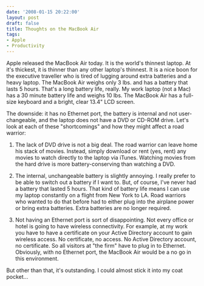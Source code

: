 ```yaml
---
date: '2008-01-15 20:22:00'
layout: post
draft: false
title: Thoughts on the MacBook Air
tags:
- Apple
- Productivity
---
```


Apple released the MacBook Air today. It is the world's thinnest laptop. At it's thickest, it is thinner than any other laptop's thinnest. It is a nice boon for the executive traveller who is tired of lugging around extra batteries and a heavy laptop. The MacBook Air weighs only 3 lbs. and has a battery that lasts 5 hours. That's a long battery life, really. My work laptop (not a Mac) has a 30 minute battery life and weighs 10 lbs. The MacBook Air has a full-size keyboard and a bright, clear 13.4" LCD screen.

The downside: it has no Ethernet port, the battery is internal and not user-changeable, and the laptop does not have a DVD or CD-ROM drive. Let's look at each of these "shortcomings" and how they might affect a road warrior:



	
  1. The lack of DVD drive is not a big deal. The road warrior can leave home his stack of movies. Instead, simply download or rent (yes, rent) any movies to watch directly to the laptop via iTunes. Watching movies from the hard drive is more battery-conserving than watching a DVD.

	
  2. The internal, unchangeable battery is slightly annoying. I really prefer to be able to switch out a battery if I want to. But, of course, I've never had a battery that lasted 5 hours. That kind of battery life means I can use my laptop constantly on a flight from New York to LA. Road warriors who wanted to do that before had to either plug into the airplane power or bring extra batteries. Extra batteries are no longer required.

	
  3. Not having an Ethernet port is sort of disappointing. Not every office or hotel is going to have wireless connectivity. For example, at my work you have to have a certificate on your Active Directory account to gain wireless access. No certificate, no access. No Active Directory account, no certificate. So all visitors at "the firm" have to plug in to Ethernet. Obviously, with no Ethernet port, the MacBook Air would be a no go in this environment.


But other than that, it's outstanding. I could almost stick it into my coat pocket...
